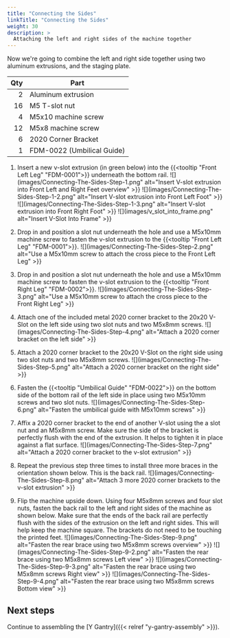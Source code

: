 ```yaml
---
title: "Connecting the Sides"
linkTitle: "Connecting the Sides"
weight: 30
description: >
  Attaching the left and right sides of the machine together 
---
```


Now we're going to combine the left and right side together using two aluminum extrusions, and the staging plate.

| Qty | Part                       |
|----:|----------------------------|
|   2 | Aluminum extrusion         |
|  16 | M5 T-slot nut              |
|   4 | M5x10 machine screw        |
|  12 | M5x8 machine screw         |
|   6 | 2020 Corner Bracket        |
|   1 | FDM-0022 (Umbilical Guide) |

1. Insert a new v-slot extrusion (in green below) into the {{<tooltip "Front Left Leg" "FDM-0001">}} underneath the bottom rail.
  ![](images/Connecting-The-Sides-Step-1.png" alt="Insert V-slot extrusion into Front Left and Right Feet overview" >}}
  ![](images/Connecting-The-Sides-Step-1-2.png" alt="Insert V-slot extrusion into Front Left Foot" >}}
  ![](images/Connecting-The-Sides-Step-1-3.png" alt="Insert V-slot extrusion into Front Right Foot" >}}
  ![](images/v_slot_into_frame.png" alt="Insert V-Slot Into Frame" >}}

2. Drop in and position a slot nut underneath the hole and use a M5x10mm machine screw to fasten the v-slot extrusion to the {{<tooltip "Front Left Leg" "FDM-0001">}}.
  ![](images/Connecting-The-Sides-Step-2.png" alt="Use a M5x10mm screw to attach the cross piece to the Front Left Leg" >}}

3. Drop in and position a slot nut underneath the hole and use a M5x10mm machine screw to fasten the v-slot extrusion to the {{<tooltip "Front Right Leg" "FDM-0002">}}.
  ![](images/Connecting-The-Sides-Step-3.png" alt="Use a M5x10mm screw to attach the cross piece to the Front Right Leg" >}}

4. Attach one of the included metal 2020 corner bracket to the 20x20 V-Slot on the left side using two slot nuts and two M5x8mm screws.
  ![](images/Connecting-The-Sides-Step-4.png" alt="Attach a 2020 corner bracket on the left side" >}}

5. Attach a 2020 corner bracket to the 20x20 V-Slot on the right side using two slot nuts and two M5x8mm screws.
  ![](images/Connecting-The-Sides-Step-5.png" alt="Attach a 2020 corner bracket on the right side" >}}

6. Fasten the {{<tooltip "Umbilical Guide" "FDM-0022">}} on the bottom side of the bottom rail of the left side in place using two M5x10mm screws and two slot nuts.
  ![](images/Connecting-The-Sides-Step-6.png" alt="Fasten the umbilical guide with M5x10mm screws" >}}

7. Affix a 2020 corner bracket to the end of another V-slot using the a slot nut and an M5x8mm screw. Make sure the side of the bracket is perfectly flush with the end of the extrusion. It helps to tighten it in place against a flat surface.
  ![](images/Connecting-The-Sides-Step-7.png" alt="Attach a 2020 corner bracket to the v-slot extrusion" >}}

8. Repeat the previous step three times to install three more braces in the orientation shown below. This is the back rail.
  ![](images/Connecting-The-Sides-Step-8.png" alt="Attach 3 more 2020 corner brackets to the v-slot extrusion" >}}

9. Flip the machine upside down. Using four M5x8mm screws and four slot nuts, fasten the back rail to the left and right sides of the machine as shown below. Make sure that the ends of the back rail are perfectly flush with the sides of the extrusion on the left and right sides. This will help keep the machine square. The brackets do not need to be touching the printed feet.
  ![](images/Connecting-The-Sides-Step-9.png" alt="Fasten the rear brace using two M5x8mm screws overview" >}}
  ![](images/Connecting-The-Sides-Step-9-2.png" alt="Fasten the rear brace using two M5x8mm screws Left view" >}}
  ![](images/Connecting-The-Sides-Step-9-3.png" alt="Fasten the rear brace using two M5x8mm screws Right view" >}}
  ![](images/Connecting-The-Sides-Step-9-4.png" alt="Fasten the rear brace using two M5x8mm screws Bottom view" >}}

## Next steps

Continue to assembling the [Y Gantry]({{< relref "y-gantry-assembly" >}}).